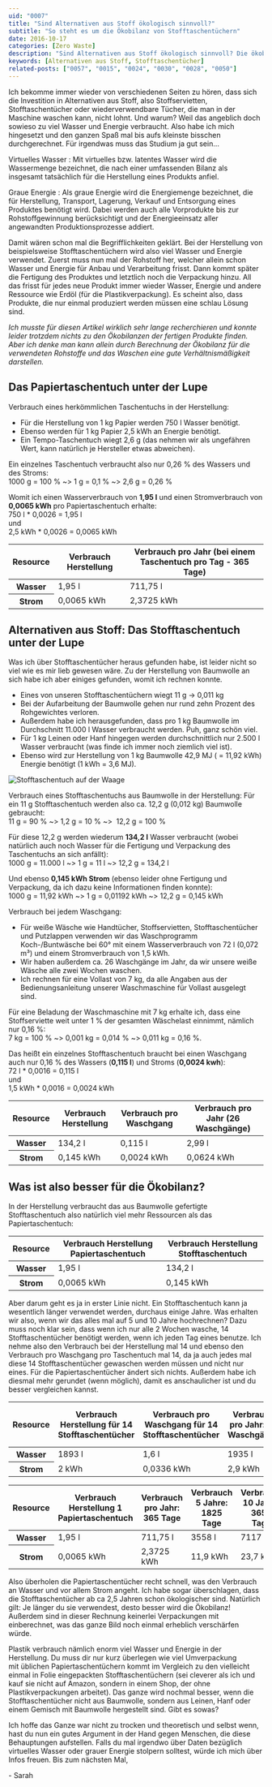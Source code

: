 ```yaml
---
uid: "0007"
title: "Sind Alternativen aus Stoff ökologisch sinnvoll?"
subtitle: "So steht es um die Ökobilanz von Stofftaschentüchern"
date: 2016-10-17
categories: [Zero Waste]
description: "Sind Alternativen aus Stoff ökologisch sinnvoll? Die ökobilanz von Stofftaschentüchern will ich mir hier genauer angucken."
keywords: [Alternativen aus Stoff, Stofftaschentücher]
related-posts: ["0057", "0015", "0024", "0030", "0028", "0050"]
---
```

Ich bekomme immer wieder von verschiedenen Seiten zu hören, dass sich die Investition in Alternativen aus Stoff, also Stoffservietten, Stofftaschentücher oder wiederverwendbare Tücher, die man in der Maschine waschen kann, nicht lohnt. Und warum? Weil das angeblich doch sowieso zu viel Wasser und Energie verbraucht. Also habe ich mich hingesetzt und den ganzen Spaß mal bis aufs kleinste bisschen durchgerechnet. Für irgendwas muss das Studium ja gut sein...

Virtuelles Wasser
: Mit virtuelles bzw. latentes Wasser wird die Wassermenge bezeichnet, die nach einer umfassenden Bilanz als insgesamt tatsächlich für die Herstellung eines Produkts anfiel.

Graue Energie
: Als graue Energie wird die Energiemenge bezeichnet, die für Herstellung, Transport, Lagerung, Verkauf und Entsorgung eines Produktes benötigt wird. Dabei werden auch alle Vorprodukte bis zur Rohstoffgewinnung berücksichtigt und der Energieeinsatz aller angewandten Produktionsprozesse addiert.

Damit wären schon mal die Begrifflichkeiten geklärt. Bei der Herstellung von beispielsweise Stofftaschentüchern wird also viel Wasser und Energie verwendet. Zuerst muss nun mal der Rohstoff her, welcher allein schon Wasser und Energie für Anbau und Verarbeitung frisst. Dann kommt später die Fertigung des Produktes und letztlich noch die Verpackung hinzu. All das frisst für jedes neue Produkt immer wieder Wasser, Energie und andere Ressource wie Erdöl (für die Plastikverpackung). Es scheint also, dass Produkte, die nur einmal produziert werden müssen eine schlau Lösung sind.

_Ich musste für diesen Artikel wirklich sehr lange recherchieren und konnte leider trotzdem nichts zu den Ökobilanzen der fertigen Produkte finden. Aber ich denke man kann allein durch Berechnung der Ökobilanz für die verwendeten Rohstoffe und das Waschen eine gute Verhältnismäßigkeit darstellen._

## Das Papiertaschentuch unter der Lupe
Verbrauch eines herkömmlichen Taschentuchs in der Herstellung:
- Für die Herstellung von 1 kg Papier werden 750 l Wasser benötigt.
- Ebenso werden für 1 kg Papier 2,5 kWh an Energie benötigt.
- Ein Tempo-Taschentuch wiegt 2,6 g (das nehmen wir als ungefähren Wert, kann natürlich je Hersteller etwas abweichen).

Ein einzelnes Taschentuch verbraucht also nur 0,26 % des Wassers und des Stroms:  
1000 g = 100 % ~> 1 g = 0,1 % ~> 2,6 g = 0,26 %

Womit ich einen Wasserverbrauch von **1,95 l** und einen Stromverbrauch von **0,0065 kWh** pro Papiertaschentuch erhalte:  
750 l * 0,0026 = 1,95 l  
und  
2,5 kWh * 0,0026 = 0,0065 kWh

<table>
  <thead>
    <tr>
      <th>Resource</th>
      <th>Verbrauch Herstellung</th>
      <th>Verbrauch pro Jahr (bei einem Taschentuch pro Tag - 365 Tage)</th>
    </tr>
  </thead>
  <tbody>
    <tr>
      <th>Wasser</th>
      <td data-label="Verbrauch Herstellung">1,95 l</td>
      <td data-label="Verbrauch pro Jahr (bei einem Taschentuch pro Tag - 365 Tage)">711,75 l</td>
    </tr>
    <tr>
      <th>Strom</th>
      <td data-label="Verbrauch Herstellung">0,0065 kWh</td>
      <td data-label="Verbrauch pro Jahr (bei einem Taschentuch pro Tag - 365 Tage)">2,3725 kWh</td>
    </tr>
  </tbody>
</table>

## Alternativen aus Stoff: Das Stofftaschentuch unter der Lupe
Was ich über Stofftaschentücher heraus gefunden habe, ist leider nicht so viel wie es mir lieb gewesen wäre. Zu der Herstellung von Baumwolle an sich habe ich aber einiges gefunden, womit ich rechnen konnte.

- Eines von unseren Stofftaschentüchern wiegt 11 g -> 0,011 kg
- Bei der Aufarbeitung der Baumwolle gehen nur rund zehn Prozent des Rohgewichtes verloren.
- Außerdem habe ich herausgefunden, dass pro 1 kg Baumwolle im Durchschnitt 11.000 l Wasser verbraucht werden. Puh, ganz schön viel.
- Für 1 kg Leinen oder Hanf hingegen werden durchschnittlich nur 2.500 l Wasser verbraucht (was finde ich immer noch ziemlich viel ist).
- Ebenso wird zur Herstellung von 1 kg Baumwolle 42,9 MJ ( = 11,92 kWh) Energie benötigt (1 kWh = 3,6 MJ).

![Stofftaschentuch auf der Waage](/assets/inpost-images/2016/2016-10-17-stofftaschentuch-auf-waage.jpg "© {{ site.title }}")

Verbrauch eines Stofftaschentuchs aus Baumwolle in der Herstellung:
Für ein 11 g Stofftaschentuch werden also ca. 12,2 g (0,012 kg) Baumwolle gebraucht:  
11 g = 90 % ~> 1,2 g = 10 % ~>  12,2 g = 100 %

Für diese 12,2 g werden wiederum **134,2 l** Wasser verbraucht (wobei natürlich auch noch Wasser für die Fertigung und Verpackung des Taschentuchs an sich anfällt):  
1000 g = 11.000 l ~> 1 g = 11 l ~> 12,2 g = 134,2 l

Und ebenso **0,145 kWh Strom** (ebenso leider ohne Fertigung und Verpackung, da ich dazu keine Informationen finden konnte):  
1000 g = 11,92 kWh ~> 1 g = 0,01192 kWh ~> 12,2 g = 0,145 kWh

Verbrauch bei jedem Waschgang:
- Für weiße Wäsche wie Handtücher, Stoffservietten, Stofftaschentücher und Putzlappen verwenden wir das Waschprogramm Koch-/Buntwäsche bei 60° mit einem Wasserverbrauch von 72 l (0,072 m³) und einem Stromverbrauch von 1,5 kWh.
- Wir haben außerdem ca. 26 Waschgänge im Jahr, da wir unsere weiße Wäsche alle zwei Wochen waschen.
- Ich rechnen für eine Vollast von 7 kg, da alle Angaben aus der Bedienungsanleitung unserer Waschmaschine für Vollast ausgelegt sind.

Für eine Beladung der Waschmaschine mit 7 kg erhalte ich, dass eine Stoffserviette weit unter 1 % der gesamten Wäschelast einnimmt, nämlich nur 0,16 %:  
7 kg = 100 % ~> 0,001 kg = 0,014 % ~> 0,011 kg = 0,16 %.

Das heißt ein einzelnes Stofftaschentuch braucht bei einen Waschgang auch nur 0,16 % des Wassers (**0,115 l**) und Stroms (**0,0024 kwh**):  
72 l * 0,0016 = 0,115 l  
und  
1,5 kWh * 0,0016 = 0,0024 kWh

<table>
  <thead>
    <tr>
      <th>Resource</th>
      <th>Verbrauch Herstellung</th>
      <th>Verbrauch pro Waschgang</th>
      <th>Verbrauch pro Jahr (26 Waschgänge)</th>
    </tr>
  </thead>
  <tbody>
    <tr>
      <th>Wasser</th>
      <td data-label="Verbrauch Herstellung">134,2 l</td>
      <td data-label="Verbrauch pro Waschgang">0,115 l</td>
      <td data-label="Verbrauch pro Jahr (26 Waschgänge)">2,99 l</td>
    </tr>
    <tr>
      <th>Strom</th>
      <td data-label="Verbrauch Herstellung">0,145 kWh</td>
      <td data-label="Verbrauch pro Waschgang">0,0024 kWh</td>
      <td data-label="Verbrauch pro Jahr (26 Waschgänge)">0,0624 kWh</td>
    </tr>
  </tbody>
</table>

## Was ist also besser für die Ökobilanz?
In der Herstellung verbraucht das aus Baumwolle gefertigte Stofftaschentuch also natürlich viel mehr Ressourcen als das Papiertaschentuch:

<table>
  <thead>
    <tr>
      <th>Resource</th>
      <th>Verbrauch Herstellung Papiertaschentuch</th>
      <th>Verbrauch Herstellung Stofftaschentuch</th>
    </tr>
  </thead>
  <tbody>
    <tr>
      <th>Wasser</th>
      <td data-label="Verbrauch Herstellung Papiertaschentuch">1,95 l</td>
      <td data-label="Verbrauch Herstellung Stofftaschentuch">134,2 l</td>
    </tr>
    <tr>
      <th>Strom</th>
      <td data-label="Verbrauch Herstellung Papiertaschentuch">0,0065 kWh</td>
      <td data-label="Verbrauch Herstellung Stofftaschentuch">0,145 kWh</td>
    </tr>
  </tbody>
</table>

Aber darum geht es ja in erster Linie nicht. Ein Stofftaschentuch kann ja wesentlich länger verwendet werden, durchaus einige Jahre. Was erhalten wir also, wenn wir das alles mal auf 5 und 10 Jahre hochrechnen? Dazu muss noch klar sein, dass wenn ich nur alle 2 Wochen wasche, 14 Stofftaschentücher benötigt werden, wenn ich jeden Tag eines benutze. Ich nehme also den Verbrauch bei der Herstellung mal 14 und ebenso den Verbrauch pro Waschgang pro Taschentuch mal 14, da ja auch jedes mal diese 14 Stofftaschentücher gewaschen werden müssen und nicht nur eines. Für die Papiertaschentücher ändert sich nichts. Außerdem habe ich diesmal mehr gerundet (wenn möglich), damit es anschaulicher ist und du besser vergleichen kannst.

<table>
  <thead>
    <tr>
      <th>Resource</th>
      <th>Verbrauch Herstellung für 14 Stofftaschentücher</th>
      <th>Verbrauch pro Waschgang für 14 Stofftaschentücher</th>
      <th>Verbrauch pro Jahr: 26 Waschgänge</th>
      <th>Verbrauch 5 Jahre: 130 Waschgänge</th>
      <th>Verbrauch 10 Jahre: 260 Waschgänge</th>
    </tr>
  </thead>
  <tbody>
    <tr>
      <th>Wasser</th>
      <td data-label="Verbrauch Herstellung für 14 Stofftaschentücher">1893 l</td>
      <td data-label="Verbrauch pro Waschgang für 14 Stofftaschentücher">1,6 l</td>
      <td data-label="Verbrauch pro Jahr: 26 Waschgänge">1935 l</td>
      <td data-label="Verbrauch 5 Jahre: 130 Waschgänge">2101 l</td>
      <td data-label="Verbrauch 10 Jahre: 260 Waschgänge">2309 l</td>
    </tr>
    <tr>
      <th>Strom</th>
      <td data-label="Verbrauch Herstellung für 14 Stofftaschentücher">2 kWh</td>
      <td data-label="Verbrauch pro Waschgang für 14 Stofftaschentücher">0,0336 kWh</td>
      <td data-label="Verbrauch pro Jahr: 26 Waschgänge">2,9 kWh</td>
      <td data-label="Verbrauch 5 Jahre: 130 Waschgänge">6,4 kWh</td>
      <td data-label="Verbrauch 10 Jahre: 260 Waschgänge">10,7 kWh</td>
    </tr>
  </tbody>
</table>

<table>
  <thead>
    <tr>
      <th>Resource</th>
      <th>Verbrauch Herstellung 1 Papiertaschentuch</th>
      <th>Verbrauch pro Jahr: 365 Tage</th>
      <th>Verbrauch 5 Jahre: 1825 Tage</th>
      <th>Verbrauch 10 Jahre: 3650 Tage</th>
    </tr>
  </thead>
  <tbody>
    <tr>
      <th>Wasser</th>
      <td data-label="Verbrauch Herstellung 1 Papiertaschentuch">1,95 l</td>
      <td data-label="Verbrauch pro Jahr: 365 Tage">711,75 l</td>
      <td data-label="Verbrauch 5 Jahre: 1825 Tage">3558 l</td>
      <td data-label="Verbrauch 10 Jahre: 3650 Tage">7117 l</td>
    </tr>
    <tr>
      <th>Strom</th>
      <td data-label="Verbrauch Herstellung 1 Papiertaschentuch">0,0065 kWh</td>
      <td data-label="Verbrauch pro Jahr: 365 Tage">2,3725 kWh</td>
      <td data-label="Verbrauch 5 Jahre: 1825 Tage">11,9 kWh</td>
      <td data-label="Verbrauch 10 Jahre: 3650 Tage">23,7 kWh</td>
    </tr>
  </tbody>
</table>

Also überholen die Papiertaschentücher recht schnell, was den Verbrauch an Wasser und vor allem Strom angeht. Ich habe sogar überschlagen, dass die Stofftaschentücher ab ca 2,5 Jahren schon ökologischer sind. Natürlich gilt: Je länger du sie verwendest, desto besser wird die Ökobilanz! Außerdem sind in dieser Rechnung keinerlei Verpackungen mit einberechnet, was das ganze Bild noch einmal erheblich verschärfen würde.

Plastik verbrauch nämlich enorm viel Wasser und Energie in der Herstellung. Du muss dir nur kurz überlegen wie viel Umverpackung mit üblichen Papiertaschentüchern kommt im Vergleich zu den vielleicht einmal in Folie eingepackten Stofftaschentüchern (sei cleverer als ich und kauf sie nicht auf Amazon, sondern in einem Shop, der ohne Plastikverpackungen arbeitet). Das ganze wird nochmal besser, wenn die Stofftaschentücher nicht aus Baumwolle, sondern aus Leinen, Hanf oder einem Gemisch mit Baumwolle hergestellt sind. Gibt es sowas?  

Ich hoffe das Ganze war nicht zu trocken und theoretisch und selbst wenn, hast du nun ein gutes Argument in der Hand gegen Menschen, die diese Behauptungen aufstellen. Falls du mal irgendwo über Daten bezüglich virtuelles Wasser oder grauer Energie stolpern solltest, würde ich mich über Infos freuen. Bis zum nächsten Mal,

\- Sarah
